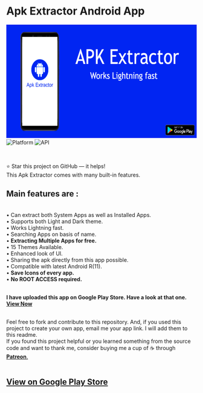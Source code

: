 Apk Extractor Android App
=========================

<p align="center">
   
<img src="https://raw.githubusercontent.com/mrudultora/Apk-Extractor-Android-App/master/graphic.png" width="800" height="300"/><br>
<img src="https://img.shields.io/badge/platform-Android-brightgreen.svg" alt="Platform"/>
<img src="https://img.shields.io/badge/API-17%2B-blue.svg" alt="API" /><br>
</p>
<br>

⭐ Star this project on GitHub — it helps!<br> This Apk Extractor comes
with many built-in features.
<h2>
Main features are :
</h2>
<br> • Can extract both System Apps as well as Installed Apps.<br> •
Supports both Light and Dark theme.<br> • Works Lightning fast.<br> •
Searching Apps on basis of name.<br> • <b>Extracting Multiple Apps for free.</b><br> • 15 Themes Available.<br> 
• Enhanced look of
UI.<br> • Sharing the apk directly from this app possible.<br> • Compatible with latest Android R(11).<br> • <b>Save Icons of every app.</b><br> • <b>No ROOT ACCESS
required.</b><br><br>

<b>I have uploaded this app on Google Play Store. Have a look at that
one.
<a href ="https://play.google.com/store/apps/details?id=com.toralabs.apkextractor">View
Now</a></b><br><br>

Feel free to fork and contribute to this repository. And, if you used
this project to create your own app, email me your app link. I will add
them to this readme.<br> If you found this project helpful or you
learned something from the source code and want to thank me, consider
buying me a cup of ☕ through
<a href="https://www.patreon.com/mrudultora"><b>Patreon</b>.</a><br><br>
<h2>
<a href ="https://play.google.com/store/apps/details?id=com.toralabs.apkextractor">View on Google Play Store</a></b><br><br>
</h2>
